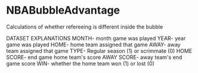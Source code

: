# NBABubbleAdvantage
Calculations of whether refereeing is different inside the bubble

DATASET EXPLANATIONS
MONTH- month game was played
YEAR- year game was played
HOME- home team assigned that game
AWAY- away team assigned that game
TYPE- Regular season (1) or scrimmate (0)
HOME SCORE- end game home team's score
AWAY SCORE- away team's end game score
WIN- whether the home team won (1) or lost (0)
